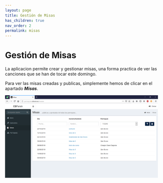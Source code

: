 ```yaml
---
layout: page
title: Gestión de Misas
has_children: true
nav_order: 2
permalink: misas
---
```

# Gestión de Misas
La aplicacion permite crear y gestionar misas, una forma practica de ver las canciones que se han de tocar este domingo.

Para ver las misas creadas y publicas, simplemente hemos de clicar en el apartado __*Misas*__.

![Listado de Misas](images/mass_list.png)
